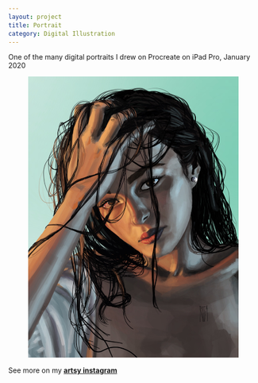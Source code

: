 ```yaml
---
layout: project
title: Portrait
category: Digital Illustration
---
```


<p>One of the many digital portraits I drew on Procreate on iPad Pro, January 2020</p>

<figure class="illustrations">
    <img src="assets/img/portrait.JPG" alt="Portrait">
</figure>

<p>See more on my <strong><a href="https://www.instagram.com/p/B7bjUChHxmu/" target="_blank" title="My illustration on Artsy_Rita">artsy instagram</a></strong></p>
